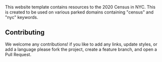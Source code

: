 This website template contains resources to the 2020 Census in NYC. This is created to be used on various parked domains containing "census" and "nyc" keywords.

## Contributing

We welcome any contributions! if you like to add any links, update styles, or add a language please fork the project, create a feature branch, and open a Pull Request.
